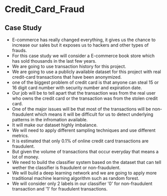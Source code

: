 # Credit_Card_Fraud

## Case Study
- E-commerce has really changed everything, it gives us the chance to increase our sales but it exposes us to hackers and other types of frauds.
- For this case study we will consider a E-commerce book store which has sold thousands in the last few years.
- We are going to use transaction history for this project.
- We are going to use a publicly available dataset for this project with real credit-card transactions that have been anonymized.
- one of the biggest problem of credit card is that anyone can steal 15 or 16 digit card number with security number and expiration date.
- Our job will be to tell apart that the transaction was from the real user who owns the credit card or the transaction was from the stolen credit card.
- One of the major issues will be that most of the transactions will be non-fraudulent which means it will be difficult for us to detect underlying patterns in the infromation available.
- It will make our dataset highly imbalance.
- We will need to apply different sampling techniques and use different metrics.
- It is estimated that only 0.1% of online credit card transactions are fraudulent.
- But given the volume of transactions that occur everyday that means a lot of money.
- We need to build the classifier system based on the dataset that can tell wether the classifier is fraudulent or non-fraudulent.
- We will build a deep learning network and we are going to apply more traditional machine learning algorithm such as random forest.
- We will consider only 2 labels in our classifier '0' for non-fraudulent transaction and '1' for fraudulent transactions.
